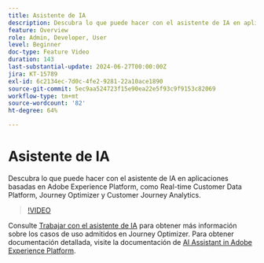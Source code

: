 ```yaml
---
title: Asistente de IA
description: Descubra lo que puede hacer con el asistente de IA en aplicaciones basadas en Adobe Experience Platform, como Real-time Customer Data Platform, Journey Optimizer y Customer Journey Analytics.
feature: Overview
role: Admin, Developer, User
level: Beginner
doc-type: Feature Video
duration: 143
last-substantial-update: 2024-06-27T00:00:00Z
jira: KT-15789
exl-id: 6c2134ec-7d0c-4fe2-9281-22a10ace1890
source-git-commit: 5ec9aa524723f15e90ea22e5f93c9f9153c82069
workflow-type: tm+mt
source-wordcount: '82'
ht-degree: 64%

---
```


# Asistente de IA

Descubra lo que puede hacer con el asistente de IA en aplicaciones basadas en Adobe Experience Platform, como Real-time Customer Data Platform, Journey Optimizer y Customer Journey Analytics.

>[!VIDEO](https://video.tv.adobe.com/v/3429845/?learn=on)

Consulte [Trabajar con el asistente de IA](https://experienceleague.adobe.com/es/docs/journey-optimizer/using/get-started/ai-assistant) para obtener más información sobre los casos de uso admitidos en Journey Optimizer. Para obtener documentación detallada, visite la documentación de [AI Assistant in Adobe Experience Platform](https://experienceleague.adobe.com/es/docs/experience-platform/ai-assistant/home).
